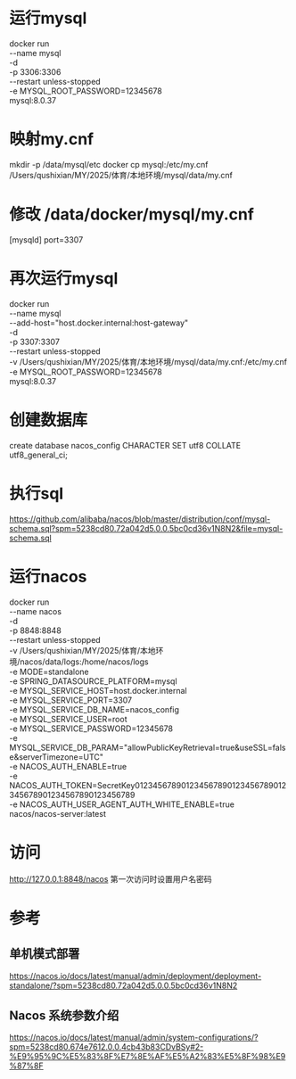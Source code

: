 # 运行mysql
docker run \
--name mysql \
-d \
-p 3306:3306 \
--restart unless-stopped \
-e MYSQL_ROOT_PASSWORD=12345678 \
mysql:8.0.37

# 映射my.cnf
mkdir -p /data/mysql/etc
docker cp mysql:/etc/my.cnf /Users/qushixian/MY/2025/体育/本地环境/mysql/data/my.cnf

# 修改 /data/docker/mysql/my.cnf
[mysqld]
port=3307

# 再次运行mysql
docker run \
--name mysql \
--add-host="host.docker.internal:host-gateway" \
-d \
-p 3307:3307 \
--restart unless-stopped \
-v /Users/qushixian/MY/2025/体育/本地环境/mysql/data/my.cnf:/etc/my.cnf \
-e MYSQL_ROOT_PASSWORD=12345678 \
mysql:8.0.37

# 创建数据库
create database nacos_config CHARACTER SET utf8 COLLATE utf8_general_ci;

# 执行sql
https://github.com/alibaba/nacos/blob/master/distribution/conf/mysql-schema.sql?spm=5238cd80.72a042d5.0.0.5bc0cd36v1N8N2&file=mysql-schema.sql

# 运行nacos
docker run \
--name nacos \
-d \
-p 8848:8848 \
--restart unless-stopped \
-v /Users/qushixian/MY/2025/体育/本地环境/nacos/data/logs:/home/nacos/logs \
-e MODE=standalone \
-e SPRING_DATASOURCE_PLATFORM=mysql \
-e MYSQL_SERVICE_HOST=host.docker.internal \
-e MYSQL_SERVICE_PORT=3307 \
-e MYSQL_SERVICE_DB_NAME=nacos_config \
-e MYSQL_SERVICE_USER=root \
-e MYSQL_SERVICE_PASSWORD=12345678 \
-e MYSQL_SERVICE_DB_PARAM="allowPublicKeyRetrieval=true&useSSL=false&serverTimezone=UTC" \
-e NACOS_AUTH_ENABLE=true \
-e NACOS_AUTH_TOKEN=SecretKey012345678901234567890123456789012345678901234567890123456789 \
-e NACOS_AUTH_USER_AGENT_AUTH_WHITE_ENABLE=true \
nacos/nacos-server:latest

# 访问
http://127.0.0.1:8848/nacos
第一次访问时设置用户名密码

# 参考
## 单机模式部署
https://nacos.io/docs/latest/manual/admin/deployment/deployment-standalone/?spm=5238cd80.72a042d5.0.0.5bc0cd36v1N8N2
## Nacos 系统参数介绍
https://nacos.io/docs/latest/manual/admin/system-configurations/?spm=5238cd80.674e7612.0.0.4cb43b83CDvBSy#2-%E9%95%9C%E5%83%8F%E7%8E%AF%E5%A2%83%E5%8F%98%E9%87%8F
